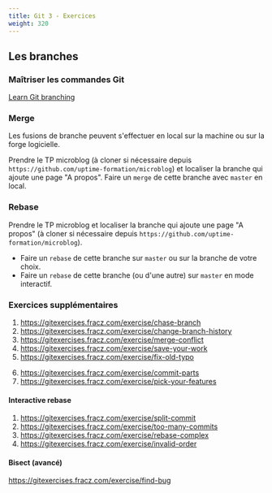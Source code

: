 ```yaml
---
title: Git 3 - Exercices
weight: 320
---
```


<!-- Le faire sur Github ET gitlab ? -->

## Les branches

<!-- Explore branches in: -->
<!-- https://github.com/spring-projects/spring-petclinic.git -->
<!-- https://github.com/miguelgrinberg/microblog -->

<!-- Git cherrypick du commit d'ajout de about dans TP2 -->

### Maîtriser les commandes Git

[Learn Git branching](https://learngitbranching.js.org/?locale=fr_FR)

### Merge

Les fusions de branche peuvent s'effectuer en local sur la machine ou sur la forge logicielle.


Prendre le TP microblog (à cloner si nécessaire depuis `https://github.com/uptime-formation/microblog`) et localiser la branche qui ajoute une page "A propos". Faire un `merge` de cette branche avec `master` en local.

### Rebase

<!-- FIXME: précisions + tester -->

Prendre le TP microblog et localiser la branche qui ajoute une page "A propos" (à cloner si nécessaire depuis `https://github.com/uptime-formation/microblog`).

- Faire un `rebase` de cette branche sur `master` ou sur la branche de votre choix.
- Faire un `rebase` de cette branche (ou d'une autre) sur `master` en mode interactif.

### Exercices supplémentaires

<!-- FIXME: could be split between 3 and 4 -->

1. https://gitexercises.fracz.com/exercise/chase-branch
2. https://gitexercises.fracz.com/exercise/change-branch-history
3. https://gitexercises.fracz.com/exercise/merge-conflict
4. https://gitexercises.fracz.com/exercise/save-your-work
5. https://gitexercises.fracz.com/exercise/fix-old-typo
<!-- FIXME: parler de git add -p -->
6. https://gitexercises.fracz.com/exercise/commit-parts
7. https://gitexercises.fracz.com/exercise/pick-your-features

#### Interactive rebase

1. https://gitexercises.fracz.com/exercise/split-commit
2. https://gitexercises.fracz.com/exercise/too-many-commits
3. https://gitexercises.fracz.com/exercise/rebase-complex
4. https://gitexercises.fracz.com/exercise/invalid-order

#### Bisect (avancé)

https://gitexercises.fracz.com/exercise/find-bug
